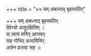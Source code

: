 +++
title = "०५ यम् अबध्नाद् बृहस्पतिर्"

+++
यम् अबध्नाद् बृहस्पतिर्  
देवेभ्यो असुरक्षितिम् ।  
स त्वायं मणिर् आगमत्  
सह गोभिर् अजाविभिर्  
अन्नेन प्रजया सह ॥